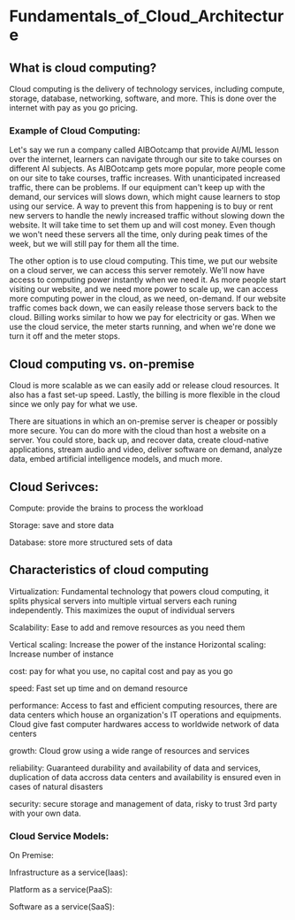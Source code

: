 # Fundamentals_of_Cloud_Architecture

## What is cloud computing?

Cloud computing is the delivery of technology services, including compute, storage, database, networking, software, and more. This is done over the internet with pay as you go pricing.

### Example of Cloud Computing:
Let's say we run a company called AIBOotcamp that provide AI/ML lesson over the internet, learners can navigate through our site to take courses on different AI subjects. As AIBOotcamp gets more popular, more people come on our site to take courses, traffic increases. With unanticipated increased traffic, there can be problems. If our equipment can't keep up with the demand, our services will slows down, which might cause learners to stop using our service. A way to prevent this from happening is to buy or rent new servers to handle the newly increased traffic without slowing down the website. It will take time to set them up and will cost money. Even though we won't need these servers all the time, only during peak times of the week, but we will still pay for them all the time.

The other option is to use cloud computing. This time, we put our website on a cloud server, we can access this server remotely. We'll now have access to computing power instantly when we need it. As more people start visiting our website, and we need more power to scale up, we can access more computing power in the cloud, as we need, on-demand. If our website traffic comes back down, we can easily release those servers back to the cloud.
Billing works similar to how we pay for electricity or gas. When we use the cloud service, the meter starts running, and when we're done we turn it off and the meter stops.

## Cloud computing vs. on-premise
Cloud is more scalable as we can easily add or release cloud resources. It also has a fast set-up speed. Lastly, the billing is more flexible in the cloud since we only pay for what we use.

There are situations in which an on-premise server is cheaper or possibly more secure. You can do more with the cloud than host a website on a server. You could store, back up, and recover data, create cloud-native applications, stream audio and video, deliver software on demand, analyze data, embed artificial intelligence models, and much more.


## Cloud Serivces:
Compute: provide the brains to process the workload

Storage: save and store data

Database: store more structured sets of data

## Characteristics of cloud computing
Virtualization: Fundamental technology that powers cloud computing, it splits physical servers into multiple virtual servers each runing independently. This maximizes the ouput of individual servers



Scalability: Ease to add and remove resources as you need them

Vertical scaling: Increase the power of the instance
Horizontal scaling: Increase number of instance




cost: pay for what you use, no capital cost and pay as you go


speed: Fast set up time and on demand resource


performance: Access to fast and efficient computing resources, there are data centers which house an organization's IT operations and equipments. Cloud give fast computer hardwares access to worldwide network of data centers 

growth: Cloud grow using a wide range of resources and services

reliability: Guaranteed durability and availability of data and services, duplication of data accross data centers and availability is ensured even in cases of natural disasters

security: secure storage and management of data, risky to trust 3rd party with your own data.


### Cloud Service Models:

On Premise:

Infrastructure as a service(Iaas):

Platform as a service(PaaS):

Software as a service(SaaS):

